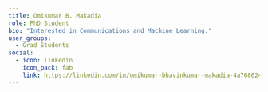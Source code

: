 ```yaml
---
title: Omikumar B. Makadia
role: PhD Student
bio: "Interested in Communications and Machine Learning."
user_groups:
  - Grad Students
social:
  - icon: linkedin
    icon_pack: fab
    link: https://linkedin.com/in/omikumar-bhavinkumar-makadia-4a7686242/
---
```

